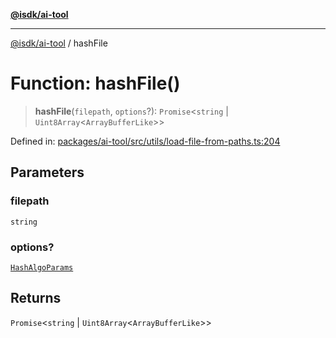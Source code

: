 [**@isdk/ai-tool**](../README.md)

***

[@isdk/ai-tool](../globals.md) / hashFile

# Function: hashFile()

> **hashFile**(`filepath`, `options`?): `Promise`\<`string` \| `Uint8Array`\<`ArrayBufferLike`\>\>

Defined in: [packages/ai-tool/src/utils/load-file-from-paths.ts:204](https://github.com/isdk/ai-tool.js/blob/6a89194ac34437a1bc58f7ec590cd22976939ca6/src/utils/load-file-from-paths.ts#L204)

## Parameters

### filepath

`string`

### options?

[`HashAlgoParams`](../interfaces/HashAlgoParams.md)

## Returns

`Promise`\<`string` \| `Uint8Array`\<`ArrayBufferLike`\>\>
